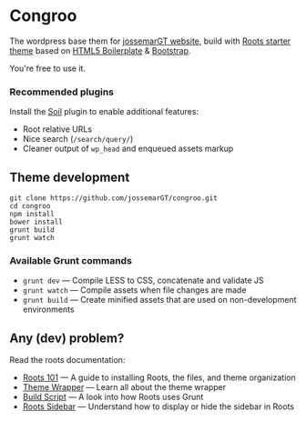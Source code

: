# Congroo

The wordpress base them for [jossemarGT website](http://jossemargt.com), build with  [Roots starter theme](https://github.com/roots/roots) based on [HTML5 Boilerplate](http://html5boilerplate.com/) & [Bootstrap](http://getbootstrap.com/).

You're free to use it.

### Recommended plugins
Install the [Soil](https://github.com/roots/soil) plugin to enable additional features:

* Root relative URLs
* Nice search (`/search/query/`)
* Cleaner output of `wp_head` and enqueued assets markup

## Theme development
```
git clone https://github.com/jossemarGT/congroo.git
cd congroo
npm install
bower install
grunt build
grunt watch
```

### Available Grunt commands

* `grunt dev` — Compile LESS to CSS, concatenate and validate JS
* `grunt watch` — Compile assets when file changes are made
* `grunt build` — Create minified assets that are used on non-development environments

## Any (dev) problem?
Read the roots documentation:

* [Roots 101](http://roots.io/roots-101/) — A guide to installing Roots, the files, and theme organization
* [Theme Wrapper](http://roots.io/an-introduction-to-the-roots-theme-wrapper/) — Learn all about the theme wrapper
* [Build Script](http://roots.io/using-grunt-for-wordpress-theme-development/) — A look into how Roots uses Grunt
* [Roots Sidebar](http://roots.io/the-roots-sidebar/) — Understand how to display or hide the sidebar in Roots
